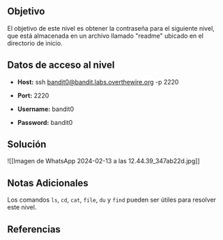 ## Objetivo

El objetivo de este nivel es obtener la contraseña para el siguiente nivel, que está almacenada en un archivo llamado "readme" ubicado en el directorio de inicio.
## Datos de acceso al nivel
- **Host:** ssh bandit0@bandit.labs.overthewire.org -p 2220

- **Port:** 2220
- **Username:** bandit0
- **Password:** bandit0
## Solución
![[Imagen de WhatsApp 2024-02-13 a las 12.44.39_347ab22d.jpg]]
## Notas Adicionales
Los comandos `ls`, `cd`, `cat`, `file`, `du` y `find` pueden ser útiles para resolver este nivel.
## Referencias




